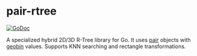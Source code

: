 # pair-rtree
[![GoDoc](https://godoc.org/github.com/tidwall/pair-rtree?status.svg)](https://godoc.org/github.com/tidwall/pair-rtree)

A specialized hybrid 2D/3D R-Tree library for Go.
It uses [pair](https://github.com/tidwall/pair) objects with [geobin](https://github.com/tidwall/geobin) values.
Supports KNN searching and rectangle transformations.


